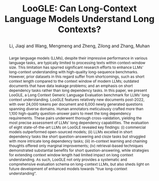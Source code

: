 ---
layout: pub
type: inproceedings
title: >
    LooGLE: Can Long-Context Language Models Understand Long Contexts?
author: Li, Jiaqi and Wang, Mengmeng and Zheng, Zilong and Zhang, Muhan
year: 2024
correspondence: Zheng, Zilong and Zhang, Muhan
# booktitle: >
#     Proceedings of the Annual Meeting of the Association for Computational Linguistics: ACL
booktitle: ACL
arxiv: 2311.04939
selected: true
abbr: ACL'24
code: https://github.com/bigai-nlco/LooGLE
abstract: >
    Large language models (LLMs), despite their impressive performance in various language tasks, are typically limited to processing texts within context-window size. This limitation has spurred significant research efforts to enhance LLMs' long-context understanding with high-quality long-sequence benchmarks. However, prior datasets in this regard suffer from shortcomings, such as short context length compared to the context window of modern LLMs; outdated documents that have data leakage problems; and an emphasis on short dependency tasks rather than long dependency tasks. In this paper, we present LooGLE, a Long Context Generic Language Evaluation benchmark for LLMs' long context understanding. LooGLE features relatively new documents post-2022, with over 24,000 tokens per document and 6,000 newly generated questions spanning diverse domains. Human annotators meticulously crafted more than 1,100 high-quality question-answer pairs to meet the long dependency requirements. These pairs underwent thorough cross-validation, yielding the most precise assessment of LLMs' long dependency capabilities. The evaluation of eight state-of-the-art LLMs on LooGLE revealed key findings: (i) commercial models outperformed open-sourced models; (ii) LLMs excelled in short dependency tasks like short question-answering and cloze tasks but struggled with more intricate long dependency tasks; (iii) in-context learning and chaining thoughts offered only marginal improvements; (iv) retrieval-based techniques demonstrated substantial benefits for short question-answering, while strategies for extending context window length had limited impact on long context understanding. As such, LooGLE not only provides a systematic and comprehensive evaluation schema on long-context LLMs, but also sheds light on future development of enhanced models towards "true long-context understanding".
bibtex: >
    @inproceedings{li2024loogle,
        title={LooGLE: Can Long-Context Language Models Understand Long Contexts?},
        author={Li, Jiaqi and Wang, Mengmeng and Zheng, Zilong and Zhang, Muhan},
        booktitle={Proceedings of the 62nd Annual Meeting of the Association for Computational Linguistics (Volume 1: Long Papers)},
        year={2024}
    }
---